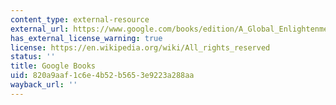 ```yaml
---
content_type: external-resource
external_url: https://www.google.com/books/edition/A_Global_Enlightenment/d86kEAAAQBAJ?hl=en&gbpv=1
has_external_license_warning: true
license: https://en.wikipedia.org/wiki/All_rights_reserved
status: ''
title: Google Books
uid: 820a9aaf-1c6e-4b52-b565-3e9223a288aa
wayback_url: ''
---
```

